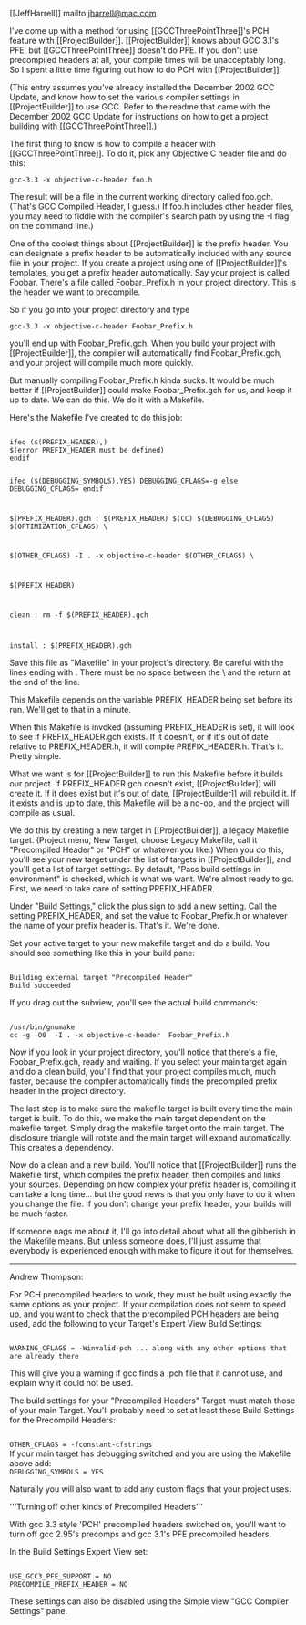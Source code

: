 [[JeffHarrell]] mailto:jharrell@mac.com

I've come up with a method for using [[GCCThreePointThree]]'s PCH feature with [[ProjectBuilder]]. [[ProjectBuilder]] knows about GCC 3.1's PFE, but [[GCCThreePointThree]] doesn't do PFE. If you don't use precompiled headers at all, your compile times will be unacceptably long. So I spent a little time figuring out how to do PCH with [[ProjectBuilder]].

(This entry assumes you've already installed the December 2002 GCC Update, and know how to set the various compiler settings in [[ProjectBuilder]] to use GCC. Refer to the readme that came with the December 2002 GCC Update for instructions on how to get a project building with [[GCCThreePointThree]].)

The first thing to know is how to compile a header with [[GCCThreePointThree]]. To do it, pick any Objective C header file and do this:

<code>gcc-3.3 -x objective-c-header foo.h</code>

The result will be a file in the current working directory called foo.gch. (That's GCC Compiled Header, I guess.) If foo.h includes other header files, you may need to fiddle with the compiler's search path by using the -I flag on the command line.)

One of the coolest things about [[ProjectBuilder]] is the prefix header. You can designate a prefix header to be automatically included with any source file in your project. If you create a project using one of [[ProjectBuilder]]'s templates, you get a prefix header automatically. Say your project is called Foobar. There's a file called Foobar_Prefix.h in your project directory. This is the header we want to precompile.

So if you go into your project directory and type

<code>gcc-3.3 -x objective-c-header Foobar_Prefix.h</code>

you'll end up with Foobar_Prefix.gch. When you build your project with [[ProjectBuilder]], the compiler will automatically find Foobar_Prefix.gch, and your project will compile much more quickly.

But manually compiling Foobar_Prefix.h kinda sucks. It would be much better if [[ProjectBuilder]] could make Foobar_Prefix.gch for us, and keep it up to date. We can do this. We do it with a Makefile.

Here's the Makefile I've created to do this job:

<code>
ifeq ($(PREFIX_HEADER),)
$(error PREFIX_HEADER must be defined)
endif

ifeq ($(DEBUGGING_SYMBOLS),YES)
DEBUGGING_CFLAGS=-g
else
DEBUGGING_CFLAGS=
endif

$(PREFIX_HEADER).gch : $(PREFIX_HEADER)
	$(CC) $(DEBUGGING_CFLAGS) $(OPTIMIZATION_CFLAGS) \\

$(OTHER_CFLAGS) -I . -x objective-c-header $(OTHER_CFLAGS) \\

$(PREFIX_HEADER)

clean : 
	rm -f $(PREFIX_HEADER).gch
	
install : $(PREFIX_HEADER).gch
</code>

Save this file as "Makefile" in your project's directory. Be careful with the lines ending with \. There must be no space between the \ and the return at the end of the line.

This Makefile depends on the variable PREFIX_HEADER being set before its run. We'll get to that in a minute.

When this Makefile is invoked (assuming PREFIX_HEADER is set), it will look to see if PREFIX_HEADER.gch exists. If it doesn't, or if it's out of date relative to PREFIX_HEADER.h, it will compile PREFIX_HEADER.h. That's it. Pretty simple.

What we want is for [[ProjectBuilder]] to run this Makefile before it builds our project. If PREFIX_HEADER.gch doesn't exist, [[ProjectBuilder]] will create it. If it does exist but it's out of date, [[ProjectBuilder]] will rebuild it. If it exists and is up to date, this Makefile will be a no-op, and the project will compile as usual.

We do this by creating a new target in [[ProjectBuilder]], a legacy Makefile target. (Project menu, New Target, choose Legacy Makefile, call it "Precompiled Header" or "PCH" or whatever you like.) When you do this, you'll see your new target under the list of targets in [[ProjectBuilder]], and you'll get a list of target settings. By default, "Pass build settings in environment" is checked, which is what we want. We're almost ready to go. First, we need to take care of setting PREFIX_HEADER.

Under "Build Settings," click the plus sign to add a new setting. Call the setting PREFIX_HEADER, and set the value to Foobar_Prefix.h or whatever the name of your prefix header is. That's it. We're done.

Set your active target to your new makefile target and do a build. You should see something like this in your build pane:

<code>
Building external target "Precompiled Header"
Build succeeded
</code>

If you drag out the subview, you'll see the actual build commands:

<code>
/usr/bin/gnumake 
cc -g -O0  -I . -x objective-c-header  Foobar_Prefix.h
</code>

Now if you look in your project directory, you'll notice that there's a file, Foobar_Prefix.gch, ready and waiting. If you select your main target again and do a clean build, you'll find that your project compiles much, much faster, because the compiler automatically finds the precompiled prefix header in the project directory.

The last step is to make sure the makefile target is built every time the main target is built. To do this, we make the main target dependent on the makefile target. Simply drag the makefile target onto the main target. The disclosure triangle will rotate and the main target will expand automatically. This creates a dependency.

Now do a clean and a new build. You'll notice that [[ProjectBuilder]] runs the Makefile first, which compiles the prefix header, then compiles and links your sources. Depending on how complex your prefix header is, compiling it can take a long time... but the good news is that you only have to do it when you change the file. If you don't change your prefix header, your builds will be much faster.

If someone nags me about it, I'll go into detail about what all the gibberish in the Makefile means. But unless someone does, I'll just assume that everybody is experienced enough with make to figure it out for themselves.

----

Andrew Thompson:

For PCH precompiled headers to work, they must be built using exactly the same options as your project.
If your compilation does not seem to speed up, and you want to check that the precompiled PCH headers are being used, add the following to your Target's Expert View Build Settings:

<code>
WARNING_CFLAGS = -Winvalid-pch ... along with any other options that are already there
</code>

This will give you a warning if gcc finds a .pch file that it cannot use, and explain why it could not be used.

The build settings for your "Precompiled Headers" Target must match those of your main Target. You'll probably need to set at least these Build Settings for the Precompild Headers:

<code>
OTHER_CFLAGS = -fconstant-cfstrings
</code>
If your main target has debugging switched and you are using the Makefile above add:
<code>
DEBUGGING_SYMBOLS = YES
</code>

Naturally you will also want to add any custom flags that your project uses.

'''Turning off other kinds of Precompiled Headers'''

With gcc 3.3 style 'PCH' precompiled headers switched on, you'll want to turn off gcc 2.95's precomps and gcc 3.1's PFE precompiled headers.

In the Build Settings Expert View set:

<code>
USE_GCC3_PFE_SUPPORT = NO
PRECOMPILE_PREFIX_HEADER = NO
</code>

These settings can also be disabled using the Simple view "GCC Compiler Settings" pane.